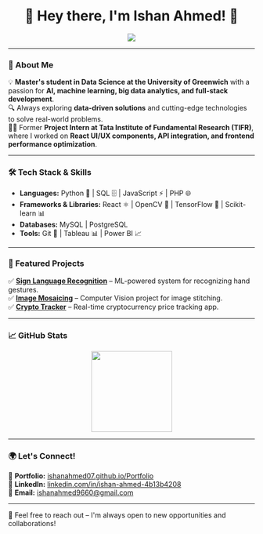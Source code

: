 <h1 align="center">👋 Hey there, I'm Ishan Ahmed! 🚀</h1>

<p align="center">
  <img src="https://readme-typing-svg.demolab.com?font=Fira+Code&size=22&pause=1000&color=38C2FF&center=true&vCenter=true&width=600&lines=Data+Science+%7C+Machine+Learning+%7C+AI;Passionate+about+turning+data+into+insights!;">
</p>



---

### 🌟 About Me  
💡 **Master's student in Data Science at the University of Greenwich** with a passion for **AI, machine learning, big data analytics, and full-stack development**.  
🔍 Always exploring **data-driven solutions** and cutting-edge technologies to solve real-world problems.  
👨‍💻 Former **Project Intern at Tata Institute of Fundamental Research (TIFR)**, where I worked on **React UI/UX components, API integration, and frontend performance optimization**.  

---

### 🛠️ Tech Stack & Skills  
- **Languages:** Python 🐍 | SQL 🗄️ | JavaScript ⚡ | PHP 🌐  
- **Frameworks & Libraries:** React ⚛️ | OpenCV 📸 | TensorFlow 🤖 | Scikit-learn 📊  
- **Databases:** MySQL | PostgreSQL  
- **Tools:** Git 🚀 | Tableau 📊 | Power BI 📈  

---

### 🚀 Featured Projects  
✅ **[Sign Language Recognition](https://github.com/Ishanahmed07/Hand-Gesture-Recognition)** – ML-powered system for recognizing hand gestures.  
✅ **[Image Mosaicing](https://github.com/Ishanahmed07/Image-Mosaicing)** – Computer Vision project for image stitching.  
✅ **[Crypto Tracker](https://github.com/Ishanahmed07/CryptoTrackerProject)** – Real-time cryptocurrency price tracking app.   

---

### 📈 GitHub Stats  
<p align="center">
  <img src="https://github-readme-stats.vercel.app/api?username=Ishanahmed07&show_icons=true&theme=radical" height="165"><p align="center">
</p>


---

### 🌍 Let's Connect!  
📂 **Portfolio:** [ishanahmed07.github.io/Portfolio](https://ishanahmed07.github.io/Portfolio)  
🔗 **LinkedIn:** [linkedin.com/in/ishan-ahmed-4b13b4208](https://www.linkedin.com/in/ishan-ahmed-4b13b4208/)  
📧 **Email:** ishanahmed9660@gmail.com  

---
 
💬 Feel free to reach out – I'm always open to new opportunities and collaborations!
